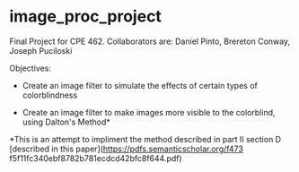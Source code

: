 # image_proc_project
Final Project for CPE 462. Collaborators are: Daniel Pinto, Brereton Conway, Joseph Puciloski

Objectives:

* Create an image filter to simulate the effects of certain types of colorblindness

* Create an image filter to make images more visible to the colorblind, using Dalton's Method\*


\*This is an attempt to impliment the method described in part II section D [described in this paper](https://pdfs.semanticscholar.org/f473 f5f11fc340ebf8782b781ecdcd42bfc8f644.pdf)
